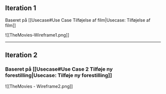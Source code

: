 
## Iteration 1
Baseret på [[Usecase#Use Case Tilføjelse af film|Usecase: Tilføjelse af film]]

![[TheMovies-Wireframe1.png]]

---

## Iteration 2
### Baseret på [[Usecase#Use Case 2 Tilføje ny forestilling|Usecase: Tilføje ny forestilling]]

![[TheMovies - Wireframe2.png]]